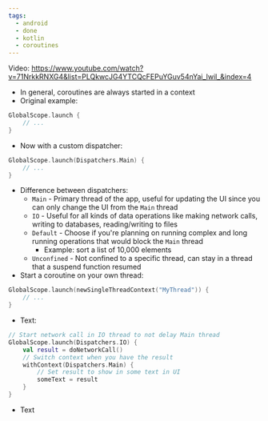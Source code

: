 ```yaml
---
tags:
  - android
  - done
  - kotlin
  - coroutines
---
```

Video: https://www.youtube.com/watch?v=71NrkkRNXG4&list=PLQkwcJG4YTCQcFEPuYGuv54nYai_lwil_&index=4
- In general, coroutines are always started in a context
- Original example:
```kotlin
GlobalScope.launch {
	// ...
}
```
- Now with a custom dispatcher:
```kotlin
GlobalScope.launch(Dispatchers.Main) {
	// ...
}
```
- Difference between dispatchers:
	- `Main` - Primary thread of the app, useful for updating the UI since you can only change the UI from the `Main` thread
	- `IO` - Useful for all kinds of data operations like making network calls, writing to databases, reading/writing to files
	- `Default` - Choose if you're planning on running complex and long running operations that would block the `Main` thread
		- Example: sort a list of 10,000 elements
	- `Unconfined` - Not confined to a specific thread, can stay in a thread that a suspend function resumed
- Start a coroutine on your own thread:
```kotlin
GlobalScope.launch(newSingleThreadContext("MyThread")) {
	// ...
}
```
- Text:
```kotlin
// Start network call in IO thread to not delay Main thread
GlobalScope.launch(Dispatchers.IO) {
	val result = doNetworkCall()
	// Switch context when you have the result
	withContext(Dispatchers.Main) {
		// Set result to show in some text in UI
		someText = result
	}
}
```
- Text